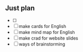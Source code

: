 ## Just plan
- [ ] 
- [ ] make cards for English 
- [ ] make mind map for English 
- [ ] make crad for website slides
- [ ] ways of brainstorming
